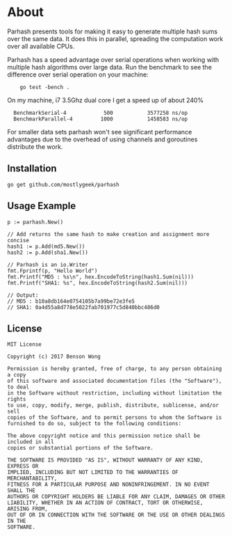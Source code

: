 # About

Parhash presents tools for making it easy to generate multiple
hash sums over the same data. It does this in parallel, spreading the
computation work over all available CPUs.

Parhash has a speed advantage over serial operations when working
with multiple hash algorithms over large data. Run the benchmark to see
the difference over serial operation on your machine:

```
    go test -bench .
```

On my machine, i7 3.5Ghz dual core I get a speed up of about 240%

```
  BenchmarkSerial-4            500           3577258 ns/op
  BenchmarkParallel-4         1000           1458583 ns/op
```

For smaller data sets parhash won't see significant performance
advantages due to the overhead of using channels and goroutines
distribute the work.

## Installation

```
go get github.com/mostlygeek/parhash

```

## Usage Example


```
p := parhash.New()

// Add returns the same hash to make creation and assignment more concise
hash1 := p.Add(md5.New())
hash2 := p.Add(sha1.New())

// Parhash is an io.Writer
fmt.Fprintf(p, "Hello World")
fmt.Printf("MD5 : %s\n", hex.EncodeToString(hash1.Sum(nil)))
fmt.Printf("SHA1: %s", hex.EncodeToString(hash2.Sum(nil)))

// Output:
// MD5 : b10a8db164e0754105b7a99be72e3fe5
// SHA1: 0a4d55a8d778e5022fab701977c5d840bbc486d0
```

## License

```
MIT License

Copyright (c) 2017 Benson Wong

Permission is hereby granted, free of charge, to any person obtaining a copy
of this software and associated documentation files (the "Software"), to deal
in the Software without restriction, including without limitation the rights
to use, copy, modify, merge, publish, distribute, sublicense, and/or sell
copies of the Software, and to permit persons to whom the Software is
furnished to do so, subject to the following conditions:

The above copyright notice and this permission notice shall be included in all
copies or substantial portions of the Software.

THE SOFTWARE IS PROVIDED "AS IS", WITHOUT WARRANTY OF ANY KIND, EXPRESS OR
IMPLIED, INCLUDING BUT NOT LIMITED TO THE WARRANTIES OF MERCHANTABILITY,
FITNESS FOR A PARTICULAR PURPOSE AND NONINFRINGEMENT. IN NO EVENT SHALL THE
AUTHORS OR COPYRIGHT HOLDERS BE LIABLE FOR ANY CLAIM, DAMAGES OR OTHER
LIABILITY, WHETHER IN AN ACTION OF CONTRACT, TORT OR OTHERWISE, ARISING FROM,
OUT OF OR IN CONNECTION WITH THE SOFTWARE OR THE USE OR OTHER DEALINGS IN THE
SOFTWARE.
```
